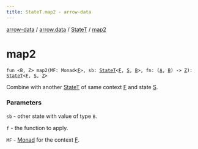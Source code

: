 ```yaml
---
title: StateT.map2 - arrow-data
---
```


[arrow-data](../../index.html) / [arrow.data](../index.html) / [StateT](index.html) / [map2](./map2.html)

# map2

`fun <B, Z> map2(MF: Monad<`[`F`](index.html#F)`>, sb: `[`StateT`](index.html)`<`[`F`](index.html#F)`, `[`S`](index.html#S)`, `[`B`](map2.html#B)`>, fn: (`[`A`](index.html#A)`, `[`B`](map2.html#B)`) -> `[`Z`](map2.html#Z)`): `[`StateT`](index.html)`<`[`F`](index.html#F)`, `[`S`](index.html#S)`, `[`Z`](map2.html#Z)`>`

Combine with another [StateT](index.html) of same context [F](index.html#F) and state [S](index.html#S).

### Parameters

`sb` - other state with value of type `B`.

`f` - the function to apply.

`MF` - [Monad](#) for the context [F](index.html#F).